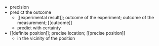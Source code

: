 - precision
- predict the outcome
    - [[experimental result]]; outcome of the experiment; outcome of the measurement; [[outcome]]
    - predict with certainty
- [[definite position]]; precise location; [[precise position]]
    - in the vicinity of the position
